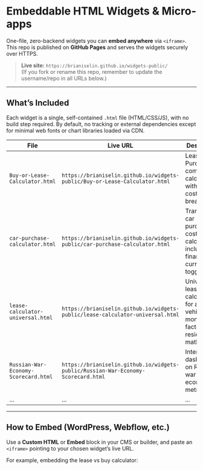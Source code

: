 # Embeddable HTML Widgets & Micro-apps

One-file, zero-backend widgets you can **embed anywhere** via `<iframe>`.  
This repo is published on **GitHub Pages** and serves the widgets securely over HTTPS.

> **Live site:** `https://brianiselin.github.io/widgets-public/`  
> (If you fork or rename this repo, remember to update the username/repo in all URLs below.)

---

## What’s Included

Each widget is a single, self-contained `.html` file (HTML/CSS/JS), with no build step required. By default, no tracking or external dependencies except for minimal web fonts or chart libraries loaded via CDN.

| File                             | Live URL                                                                                           | Description                                                                  |
|---------------------------------|---------------------------------------------------------------------------------------------------|------------------------------------------------------------------------------|
| `Buy-or-Lease-Calculator.html`   | `https://brianiselin.github.io/widgets-public/Buy-or-Lease-Calculator.html`                        | Lease vs Purchase comparison calculator with detailed cost breakdowns.       |
| `car-purchase-calculator.html`   | `https://brianiselin.github.io/widgets-public/car-purchase-calculator.html`                       | Transparent car purchase cost calculator including finance and currency toggle. |
| `lease-calculator-universal.html`| `https://brianiselin.github.io/widgets-public/lease-calculator-universal.html`                    | Universal lease calculator for any vehicle with money factor & residual math. |
| `Russian-War-Economy-Scorecard.html` | `https://brianiselin.github.io/widgets-public/Russian-War-Economy-Scorecard.html`             | Interactive dashboard on Russian war economy metrics.                         |
| ...                             | ...                                                                                               | ...                                                                          |

---

## How to Embed (WordPress, Webflow, etc.)

Use a **Custom HTML** or **Embed** block in your CMS or builder, and paste an `<iframe>` pointing to your chosen widget’s live URL.

For example, embedding the lease vs buy calculator:

